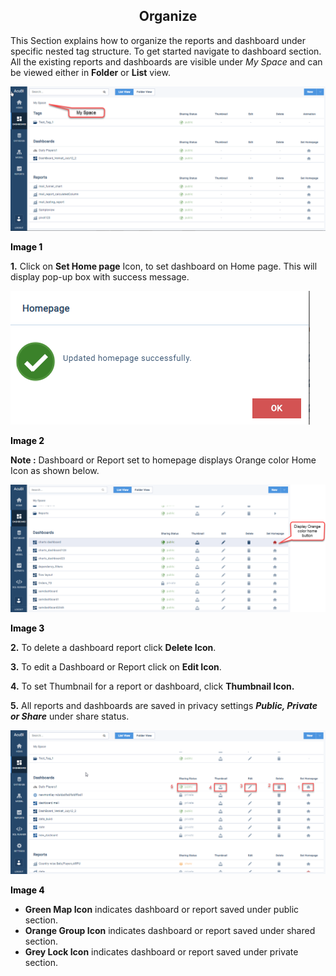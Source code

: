 
<center><h2>Organize</h2></center>

This Section explains how to organize the reports and dashboard under specific nested tag structure. To get started navigate to dashboard section. All the existing reports and dashboards are visible under *My Space* and can be viewed either in <b>Folder</b> or <b>List</b> view.

![enter image description here](https://raw.githubusercontent.com/sv18042016/fp1/7cf68f6c7bf54d8d9a4a70104087c9f1618ace6e/images/New_version5/TD_Organize_Image1.png)
 
  <b><Font color = " black">Image 1</font></b>
  
<b>1.</b>  Click on  <b>Set Home page</b>  Icon, to set dashboard on Home page.  This will display pop-up box with success message.

![enter image description here](https://raw.githubusercontent.com/sv18042016/fp1/0bec2242e2916cda50b243dc8532006a4c45a72e/images/New_version5/TD_Organize_Image3.png)
  
  <b><Font color = " black">Image 2</font></b>
  
 <b>Note :</b> Dashboard or Report set to homepage displays Orange color Home Icon as shown below.

![enter image description here](https://raw.githubusercontent.com/sv18042016/fp1/0bec2242e2916cda50b243dc8532006a4c45a72e/images/New_version5/TD_Organize_Image4.png)
 
  <b><Font color = " black">Image 3</font></b>

<b>2.</b> To delete a dashboard report  click  <b>Delete Icon</b>.




<b>3.</b>  To edit a Dashboard or Report click on <b>Edit Icon</b>.

<b>4.</b> To set Thumbnail for a report or dashboard, click <b>Thumbnail Icon.</b>

<b>5.</b> All reports and dashboards are saved in privacy settings <i><b>Public, Private or Share</b></i> under share status. 

![enter image description here](https://raw.githubusercontent.com/sv18042016/fp1/fb52c98e4e0d8753ac65f509d5bb179c853b962c/images/New_version5/TD_Organize_Image2.png)

 <b><Font color = " black">Image 4</font></b>

-   <b>Green Map Icon</b> indicates dashboard or report saved under public section.
-   <b>Orange Group Icon</b> indicates dashboard or report saved under shared section.
-   <b>Grey Lock Icon</b> indicates dashboard or report saved under private section.

<!--stackedit_data:
eyJoaXN0b3J5IjpbLTg3MzExOTgyNiwxMjQ4NzU1MTgxLC0xMT
kxNDc0NjI2LC0xMjg1NTEyOTY2LDE1NjQyOTkxNzksLTM0Mzkz
MTkzOSwtODM3NjMyMTkyLC05NjM1ODk2NTksNzI4Nzg1ODI1XX
0=
-->